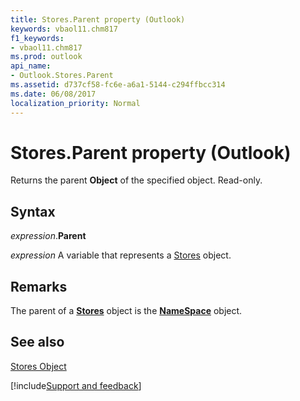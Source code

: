```yaml
---
title: Stores.Parent property (Outlook)
keywords: vbaol11.chm817
f1_keywords:
- vbaol11.chm817
ms.prod: outlook
api_name:
- Outlook.Stores.Parent
ms.assetid: d737cf58-fc6e-a6a1-5144-c294ffbcc314
ms.date: 06/08/2017
localization_priority: Normal
---
```



# Stores.Parent property (Outlook)

Returns the parent  **Object** of the specified object. Read-only.


## Syntax

_expression_.**Parent**

_expression_ A variable that represents a [Stores](Outlook.Stores.md) object.


## Remarks

The parent of a  **[Stores](Outlook.Stores.md)** object is the **[NameSpace](Outlook.NameSpace.md)** object.


## See also


[Stores Object](Outlook.Stores.md)

[!include[Support and feedback](~/includes/feedback-boilerplate.md)]